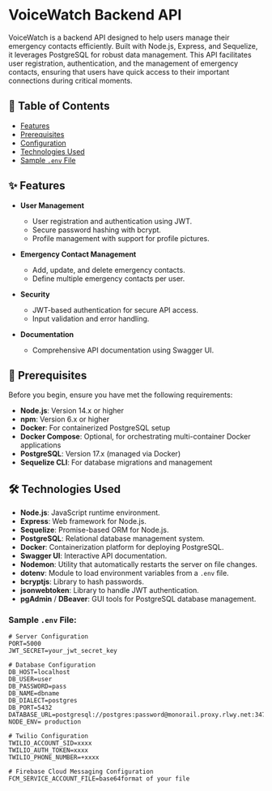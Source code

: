 # VoiceWatch Backend API

VoiceWatch is a backend API designed to help users manage their emergency contacts efficiently. Built with Node.js, Express, and Sequelize, it leverages PostgreSQL for robust data management. This API facilitates user registration, authentication, and the management of emergency contacts, ensuring that users have quick access to their important connections during critical moments.

## 📄 Table of Contents

- [Features](#features)
- [Prerequisites](#prerequisites)
- [Configuration](#configuration)
- [Technologies Used](#technologies-used)
- [Sample `.env` File](#sample-env-file)



## ✨ Features

- **User Management**
  - User registration and authentication using JWT.
  - Secure password hashing with bcrypt.
  - Profile management with support for profile pictures.
  
- **Emergency Contact Management**
  - Add, update, and delete emergency contacts.
  - Define multiple emergency contacts per user.
  
- **Security**
  - JWT-based authentication for secure API access.
  - Input validation and error handling.
  
- **Documentation**
  - Comprehensive API documentation using Swagger UI.

## 🔧 Prerequisites

Before you begin, ensure you have met the following requirements:

- **Node.js**: Version 14.x or higher
- **npm**: Version 6.x or higher
- **Docker**: For containerized PostgreSQL setup
- **Docker Compose**: Optional, for orchestrating multi-container Docker applications
- **PostgreSQL**: Version 17.x (managed via Docker)
- **Sequelize CLI**: For database migrations and management

## 🛠 Technologies Used

- **Node.js**: JavaScript runtime environment.
- **Express**: Web framework for Node.js.
- **Sequelize**: Promise-based ORM for Node.js.
- **PostgreSQL**: Relational database management system.
- **Docker**: Containerization platform for deploying PostgreSQL.
- **Swagger UI**: Interactive API documentation.
- **Nodemon**: Utility that automatically restarts the server on file changes.
- **dotenv**: Module to load environment variables from a `.env` file.
- **bcryptjs**: Library to hash passwords.
- **jsonwebtoken**: Library to handle JWT authentication.
- **pgAdmin** / **DBeaver**: GUI tools for PostgreSQL database management.

### **Sample `.env` File:**

```env
# Server Configuration
PORT=5000
JWT_SECRET=your_jwt_secret_key

# Database Configuration
DB_HOST=localhost
DB_USER=user
DB_PASSWORD=pass
DB_NAME=dbname
DB_DIALECT=postgres
DB_PORT=5432
DATABASE_URL=postgresql://postgres:password@monorail.proxy.rlwy.net:34742/railway
NODE_ENV= production

# Twilio Configuration
TWILIO_ACCOUNT_SID=xxxx
TWILIO_AUTH_TOKEN=xxxx
TWILIO_PHONE_NUMBER=+xxxx

# Firebase Cloud Messaging Configuration
FCM_SERVICE_ACCOUNT_FILE=base64format of your file
